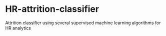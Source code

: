 # HR-attrition-classifier
Attrition classifier using several supervised machine learning algorithms for HR analytics
